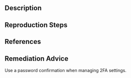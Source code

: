 ## Description


## Reproduction Steps


## References


## Remediation Advice

Use a password confirmation when managing 2FA settings.

